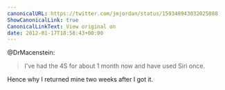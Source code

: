 ```yaml
---
canonicalURL: https://twitter.com/jmjordan/status/159348943032025088
ShowCanonicalLink: true
CanonicalLinkText: View original on
date: 2012-01-17T18:58:43+00:00
---
```

@DrMacenstein:

> I've had the 4S for about 1 month now and have used Siri once.

Hence why I returned mine two weeks after I got it.